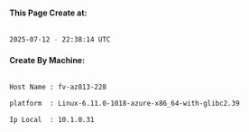 
   
#### This Page Create at:

```bash

2025-07-12 - 22:38:14 UTC

```

#### Create By Machine:

```bash

Host Name : fv-az813-228

platform  : Linux-6.11.0-1018-azure-x86_64-with-glibc2.39

Ip Local  : 10.1.0.31

```

